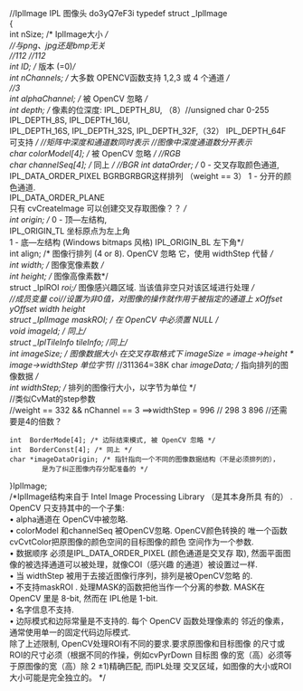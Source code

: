 //IplImage IPL 图像头     do3yQ7eF3i
typedef struct _IplImage     
{         
	int  nSize;         /* IplImage大小 */   
		//与png、jpg还是bmp无关  
		//112
		//112    
	int  ID;            /* 版本 (=0)*/         
	int  nChannels;     /* 大多数 OPENCV函数支持 1,2,3 或 4 个通道 */  
		//3       
	int  alphaChannel;  /* 被 OpenCV 忽略 */         
	int  depth;         /* 像素的位深度: 
		IPL_DEPTH_8U, （8）//unsigned char 0-255
		IPL_DEPTH_8S, 
		IPL_DEPTH_16U,                                
		IPL_DEPTH_16S, 
		IPL_DEPTH_32S, 
		IPL_DEPTH_32F,（32）
		IPL_DEPTH_64F 可支持 */ 
		//矩阵中深度和通道数同时表示
		//图像中深度通道数分开表示  
	char colorModel[4]; /* 被 OpenCV 忽略 */     //RGB    
	char channelSeq[4]; /* 同上 */         	//BGR
	int  dataOrder;     /* 0 - 交叉存取颜色通道,
				IPL_DATA_ORDER_PIXEL
				BGRBGRBGR这样排列 （weight == 3）
 				1 - 分开的颜色通道.    
				IPL_DATA_ORDER_PLANE                            
			只有 cvCreateImage 可以创建交叉存取图像？？ */         
	int  origin;        /* 0 - 顶—左结构,  
			IPL_ORIGIN_TL 坐标原点为左上角                              
			1 - 底—左结构 (Windows bitmaps 风格) 
			IPL_ORIGIN_BL	左下角*/         
	int  align;         /* 图像行排列 (4 or 8). OpenCV 忽略 它，使用 widthStep 代替 */         
	int  width;         /* 图像宽像素数 */       
	int  height;        /* 图像高像素数*/         
	struct _IplROI *roi;/* 图像感兴趣区域. 
			当该值非空只对该区域进行处理 */  
		//成员变量
		coi//设置为非0值，对图像的操作就作用于被指定的通道上
		xOffset
		yOffset
		width
		height       
	struct _IplImage *maskROI; /* 在 OpenCV 中必须置 NULL */         
	void  *imageId;     /* 同上*/         
	struct _IplTileInfo *tileInfo; /*同上*/         
	int  imageSize;     /* 图像数据大小
		在交叉存取格式下 
		imageSize = image->height * image->widthStep
		单位字节*/ 
		//311364=38K
	char *imageData;  /* 指向排列的图像数据 */         
	int  widthStep;   /* 排列的图像行大小，以字节为单位 */  
		//类似CvMat的step参数  
		//weight == 332 &&  nChannel == 3 ==>widthStep = 996
		//	298		3		896
		//还需要是4的倍数？
		
	int  BorderMode[4]; /* 边际结束模式, 被 OpenCV 忽略 */         
	int  BorderConst[4]; /* 同上 */         
	char *imageDataOrigin; /* 指针指向一个不同的图像数据结构（不是必须排列的），
			是为了纠正图像内存分配准备的 */     
}IplImage;   
/*IplImage结构来自于 Intel Image Processing Library （是其本身所具 有的） . 
OpenCV 只支持其中的一个子集:  
• alpha通道在 OpenCV中被忽略.  
• colorModel 和channelSeq 被OpenCV忽略. 
OpenCV颜色转换的 唯一个函数 cvCvtColor把原图像的颜色空间的目标图像的颜色 空间作为一个参数.  
• 数据顺序 必须是IPL_DATA_ORDER_PIXEL (颜色通道是交叉存 取), 
然面平面图像的被选择通道可以被处理，就像COI（感兴趣 的通道）被设置过一样.  
• 当 widthStep 被用于去接近图像行序列，排列是被OpenCV忽略 的.  
• 不支持maskROI . 处理MASK的函数把他当作一个分离的参数. MASK在 OpenCV 里是 8-bit, 然而在 IPL他是 1-bit.  
• 名字信息不支持.  
• 边际模式和边际常量是不支持的. 每个 OpenCV 函数处理像素的 邻近的像素，通常使用单一的固定代码边际模式.  
除了上述限制, OpenCV处理ROI有不同的要求.要求原图像和目标图像 的尺寸或 ROI的尺寸必须（根据不同的作操，例如cvPyrDown 目标图 像的宽（高）必须等于原图像的宽（高）除 2 ±1)精确匹配,
而IPL处理 交叉区域，如图像的大小或ROI大小可能是完全独立的。
*/
